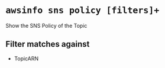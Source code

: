 # `awsinfo sns policy [filters]+`

Show the SNS Policy of the Topic

## Filter matches against

* TopicARN
